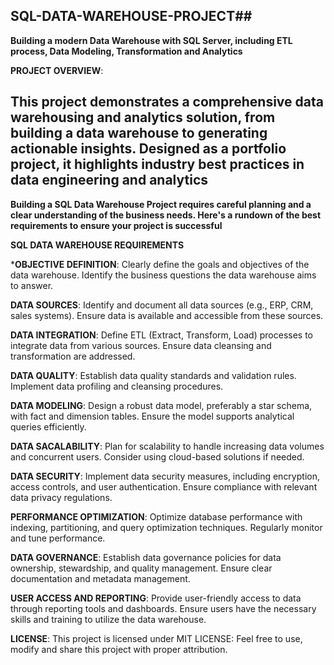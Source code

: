 ## SQL-DATA-WAREHOUSE-PROJECT##

**Building a modern Data Warehouse with SQL Server, including ETL process, Data Modeling, Transformation and Analytics**

**PROJECT OVERVIEW**:

This project demonstrates a comprehensive data warehousing and analytics solution, from building a data warehouse to generating actionable insights. Designed as a portfolio project, it highlights industry best practices in data engineering and analytics
-----

**Building a SQL Data Warehouse Project requires careful planning and a clear understanding of the business needs. Here's a rundown of the best requirements to ensure your project is successful**

**SQL DATA WAREHOUSE REQUIREMENTS**

***OBJECTIVE DEFINITION**:
Clearly define the goals and objectives of the data warehouse.
Identify the business questions the data warehouse aims to answer.

**DATA SOURCES**:
Identify and document all data sources (e.g., ERP, CRM, sales systems).
Ensure data is available and accessible from these sources.

**DATA INTEGRATION**:
Define ETL (Extract, Transform, Load) processes to integrate data from various sources.
Ensure data cleansing and transformation are addressed.

**DATA QUALITY**:
Establish data quality standards and validation rules.
Implement data profiling and cleansing procedures.

**DATA MODELING**:
Design a robust data model, preferably a star schema, with fact and dimension tables.
Ensure the model supports analytical queries efficiently.

**DATA SACALABILITY**:
Plan for scalability to handle increasing data volumes and concurrent users.
Consider using cloud-based solutions if needed.

**DATA SECURITY**:
Implement data security measures, including encryption, access controls, and user authentication.
Ensure compliance with relevant data privacy regulations.

**PERFORMANCE OPTIMIZATION**:
Optimize database performance with indexing, partitioning, and query optimization techniques.
Regularly monitor and tune performance.

**DATA GOVERNANCE**:
Establish data governance policies for data ownership, stewardship, and quality management.
Ensure clear documentation and metadata management.

**USER ACCESS AND REPORTING**:
Provide user-friendly access to data through reporting tools and dashboards.
Ensure users have the necessary skills and training to utilize the data warehouse.

**LICENSE**:
This project is licensed under MIT LICENSE: Feel free to use, modify and share this project with proper attribution.
